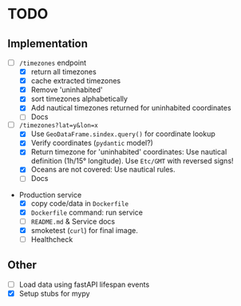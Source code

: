 # TODO

## Implementation

- [ ] `/timezones` endpoint
    - [x] return all timezones
    - [x] cache extracted timezones
    - [x] Remove 'uninhabited'
    - [x] sort timezones alphabetically
    - [x] Add nautical timezones returned for uninhabited coordinates
    - [ ] Docs
- [ ] `/timezones?lat=y&lon=x`
    - [x] Use `GeoDataFrame.sindex.query()` for coordinate lookup
    - [x] Verify coordinates (`pydantic` model?)
    - [x] Return timezone for 'uninhabited' coordinates: Use nautical definition (1h/15° longitude). Use `Etc/GMT` with reversed signs!
    - [x] Oceans are not covered: Use nautical rules.
    - [ ] Docs
- Production service
    - [x] copy code/data in `Dockerfile`
    - [x] `Dockerfile` command: run service
    - [ ] `README.md` & Service docs
    - [x] smoketest (`curl`) for final image.
    - [ ] Healthcheck

## Other
- [ ] Load data using fastAPI lifespan events
- [x] Setup stubs for mypy
